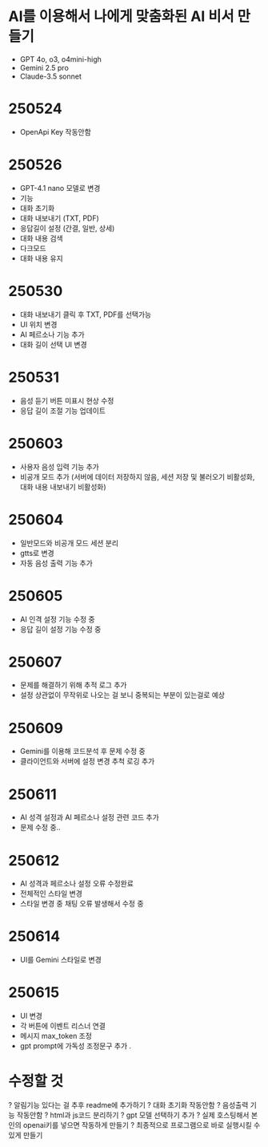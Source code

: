 # AI를 이용해서 나에게 맞춤화된 AI 비서 만들기
- GPT 4o, o3, o4mini-high
- Gemini 2.5 pro
- Claude-3.5 sonnet

# 250524
- OpenApi Key 작동안함

# 250526
- GPT-4.1 nano 모델로 변경
- 기능
- 대화 초기화
- 대화 내보내기 (TXT, PDF)
- 응답길이 설정 (간결, 일반, 상세)
- 대화 내용 검색
- 다크모드
- 대화 내용 유지

# 250530
- 대화 내보내기 클릭 후 TXT, PDF를 선택가능
- UI 위치 변경
- AI 페르소나 기능 추가
- 대화 길이 선택 UI 변경

# 250531
- 음성 듣기 버튼 미표시 현상 수정
- 응답 길이 조절 기능 업데이트

# 250603
- 사용자 음성 입력 기능 추가
- 비공개 모드 추가 (서버에 데이터 저장하지 않음, 세션 저장 및 불러오기 비활성화, 대화 내용 내보내기 비활성화)

# 250604
- 일반모드와 비공개 모드 세션 분리
- gtts로 변경
- 자동 음성 출력 기능 추가

# 250605
- AI 인격 설정 기능 수정 중
- 응답 길이 설정 기능 수정 중

# 250607
- 문제를 해결하기 위해 추적 로그 추가
- 설정 상관없이 무작위로 나오는 걸 보니 중복되는 부분이 있는걸로 예상

# 250609
- Gemini를 이용해 코드분석 후 문제 수정 중
- 클라이언트와 서버에 설정 변경 추척 로깅 추가

# 250611
- AI 성격 설정과 AI 페르소나 설정 관련 코드 추가
- 문제 수정 중..

# 250612
- AI 성격과 페르소나 설정 오류 수정완료
- 전체적인 스타일 변경
- 스타일 변경 중 채팅 오류 발생해서 수정 중

# 250614
- UI를 Gemini 스타일로 변경

# 250615
- UI 변경
- 각 버튼에 이벤트 리스너 연결
- 메시지 max_token 조정
- gpt prompt에 가독성 조정문구 추가 .


# 수정할 것
? 알림기능 있다는 걸 추후 readme에 추가하기
? 대화 초기화 작동안함
? 음성출력 기능 작동안함
? html과 js코드 분리하기
? gpt 모델 선택하기 추가
? 실제 호스팅해서 본인의 openai키를 넣으면 작동하게 만들기
? 최종적으로 프로그램으로 바로 실행시킬 수 있게 만들기
